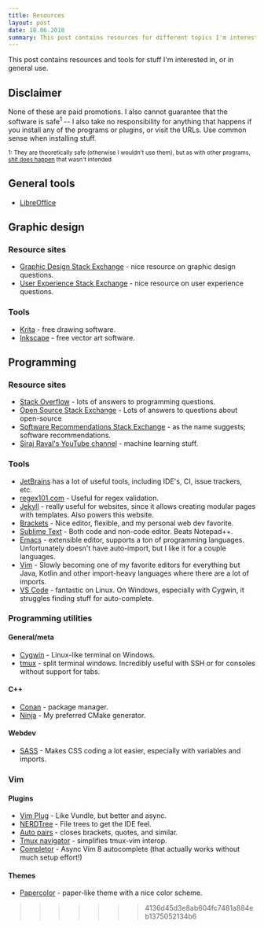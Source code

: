 ```yaml
---
title: Resources
layout: post
date: 18.06.2018
summary: This post contains resources for different topics I'm interested in, including websites, tools, etc.
---
```


This post contains resources and tools for stuff I'm interested in, or in general use. 

## Disclaimer

None of these are paid promotions. I also cannot guarantee that the software is safe<sup>1</sup> -- I also take no responsibility for anything that happens if you install any of the programs or plugins, or visit the URLs. Use common sense when installing stuff.


<sub>1: They are theoretically safe (otherwise I wouldn't use them), but as with other programs, [shit does happen](https://www.dinside.no/data/populaert-gratisprogram-hadde-virus/68713332) that wasn't intended</sub>

## General tools

* [LibreOffice](https://www.libreoffice.org/) 

## Graphic design

### Resource sites

* [Graphic Design Stack Exchange](https://graphicdesign.stackexchange.com) - nice resource on graphic design questions.
* [User Experience Stack Exchange](https://ux.stackexchange.com) - nice resource on user experience questions.

### Tools

* [Krita](https://krita.org/) - free drawing software.
* [Inkscape](https://inkscape.org/en/) - free vector art software.

## Programming

### Resource sites

* [Stack Overflow](https://stackoverflow.com) - lots of answers to programming questions.
* [Open Source Stack Exchange](https://opensource.stackexchange.com/) - Lots of answers to questions about open-source
* [Software Recommendations Stack Exchange](https://softwarerecs.stackexchange.com/) - as the name suggests; software recommendations.
* [Siraj Raval's YouTube channel](https://www.youtube.com/channel/UCWN3xxRkmTPmbKwht9FuE5A) - machine learning stuff.

### Tools

* [JetBrains](https://www.jetbrains.com/) has a lot of useful tools, including IDE's, CI, issue trackers, etc.
* [regex101.com](https://regex101.com/) - Useful for regex validation.
* [Jekyll](https://jekyllrb.com) - really useful for websites, since it allows creating modular pages with templates. Also powers this website.
* [Brackets](http://brackets.io/) - Nice editor, flexible, and my personal web dev favorite.
* [Sublime Text](https://www.sublimetext.com/) - Both code and non-code editor. Beats Notepad++.
* [Emacs](https://www.gnu.org/software/emacs/) - extensible editor, supports a ton of programming languages. Unfortunately doesn't have auto-import, but I like it for a couple languages.
* [Vim](https://github.com/vim/vim) - Slowly becoming one of my favorite editors for everything but Java, Kotlin and other import-heavy languages where there are a lot of imports.
* [VS Code](https://code.visualstudio.com/) - fantastic on Linux. On Windows, especially with Cygwin, it struggles finding stuff for auto-complete.

### Programming utilities

#### General/meta
* [Cygwin](https://www.cygwin.com/) - Linux-like terminal on Windows.
* [tmux](https://github.com/tmux/tmux) - split terminal windows. Incredibly useful with SSH or for consoles without support for tabs.

#### C++

* [Conan](https://github.com/conan-io/conan) - package manager. 
* [Ninja](https://github.com/ninja-build/ninja) - My preferred CMake generator. 


#### Webdev
* [SASS](https://sass-lang.com/) - Makes CSS coding a lot easier, especially with variables and imports.

### Vim

#### Plugins

* [Vim Plug](https://github.com/junegunn/vim-plug) - Like Vundle, but better and async.
* [NERDTree](https://github.com/scrooloose/nerdtree) - File trees to get the IDE feel.
* [Auto pairs](https://github.com/jiangmiao/auto-pairs) - closes brackets, quotes, and similar.
* [Tmux navigator](https://github.com/christoomey/vim-tmux-navigator) - simplifies tmux-vim interop.
* [Completor](https://github.com/maralla/completor.vim) - Async Vim 8 autocomplete (that actually works without much setup effort!)

#### Themes

* [Papercolor](https://github.com/NLKNguyen/papercolor-theme) - paper-like theme with a nice color scheme.
>>>>>>> 4136d45d3e8ab604fc7481a884eb1375052134b6
